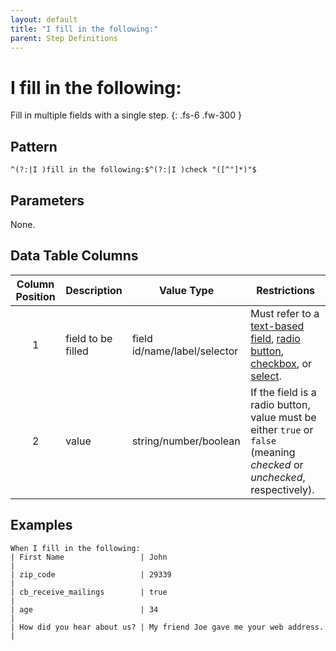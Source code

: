 ```yaml
---
layout: default
title: "I fill in the following:"
parent: Step Definitions
---
```


# I fill in the following:

Fill in multiple fields with a single step.
{: .fs-6 .fw-300 }

## Pattern

```golang
^(?:|I )fill in the following:$^(?:|I )check "([^"]*)"$
```

## Parameters

None.

## Data Table Columns

| Column Position | Description        | Value Type                   | Restrictions                                                                                                                                                                                                                                                                                  |
| :-------------: | ------------------ | ---------------------------- | --------------------------------------------------------------------------------------------------------------------------------------------------------------------------------------------------------------------------------------------------------------------------------------------- |
|        1        | field to be filled | field id/name/label/selector | Must refer to a [text-based field]({{site.baseurl}}/field_types.html#text-based-fields), [radio button]({{site.baseurl}}/field_types.html#selection-fields), [checkbox]({{site.baseurl}}/field_types.html#selection-fields), or [select]({{site.baseurl}}/field_types.html#selection-fields). |
|        2        | value              | string/number/boolean        | If the field is a radio button, value must be either `true` or `false` (meaning _checked_ or _unchecked_, respectively).                                                                                                                                                                      |

## Examples

```gherkin
When I fill in the following:
| First Name                 | John                                    |
| zip_code                   | 29339                                   |
| cb_receive_mailings        | true                                    |
| age                        | 34                                      |
| How did you hear about us? | My friend Joe gave me your web address. |
```